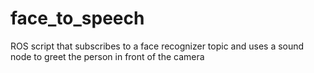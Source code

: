 # face_to_speech
ROS script that subscribes to a face recognizer topic and uses a sound node to greet the person in front of the camera
